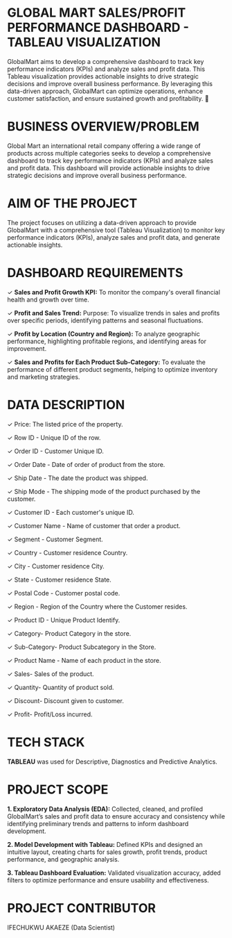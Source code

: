 # GLOBAL MART SALES/PROFIT PERFORMANCE DASHBOARD - TABLEAU VISUALIZATION
GlobalMart aims to develop a comprehensive dashboard to track key performance indicators (KPIs) and analyze sales and profit data.
This Tableau visualization provides actionable insights to drive strategic decisions and improve overall business performance. By leveraging this data-driven approach, GlobalMart can optimize operations, enhance customer satisfaction, and ensure sustained growth and profitability. 🚀

# BUSINESS OVERVIEW/PROBLEM
Global Mart an international retail company offering a wide range of products across multiple categories seeks to develop a comprehensive dashboard to track key performance indicators (KPIs) and analyze sales and profit data. This dashboard will provide actionable insights to drive strategic decisions and improve overall business performance.

# AIM OF THE PROJECT
The project focuses on utilizing a data-driven approach to provide GlobalMart with a comprehensive tool (Tableau Visualization) to monitor key performance indicators (KPIs), analyze sales and profit data, and generate actionable insights.

# DASHBOARD REQUIREMENTS

✓ **Sales and Profit Growth KPI:** To monitor the company's overall financial
health and growth over time.

✓ **Profit and Sales Trend:** Purpose: To visualize trends in sales and profits over
specific periods, identifying patterns and seasonal fluctuations.

✓ **Profit by Location (Country and Region):** To analyze geographic
performance, highlighting profitable regions, and identifying areas for
improvement.

✓ **Sales and Profits for Each Product Sub-Category:** To evaluate the
performance of different product segments, helping to optimize inventory and
marketing strategies.

# DATA DESCRIPTION
✓ Price: The listed price of the property.

✓ Row ID - Unique ID of the row.

✓ Order ID - Customer Unique ID.

✓ Order Date - Date of order of product from the store.

✓ Ship Date - The date the product was shipped.

✓ Ship Mode - The shipping mode of the product purchased by the customer.

✓ Customer ID - Each customer's unique ID.

✓ Customer Name - Name of customer that order a product.

✓ Segment - Customer Segment.

✓ Country - Customer residence Country.

✓ City - Customer residence City.

✓ State - Customer residence State.

✓ Postal Code - Customer postal code.

✓ Region - Region of the Country where the Customer resides.

✓ Product ID - Unique Product Identify.

✓ Category- Product Category in the store.

✓ Sub-Category- Product Subcategory in the Store.

✓ Product Name - Name of each product in the store.

✓ Sales- Sales of the product.

✓ Quantity- Quantity of product sold.

✓ Discount- Discount given to customer.

✓ Profit- Profit/Loss incurred.

# TECH STACK
**TABLEAU** was used for Descriptive, Diagnostics and Predictive Analytics.

# PROJECT SCOPE
**1. Exploratory Data Analysis (EDA):** Collected, cleaned, and profiled GlobalMart’s sales and profit data to ensure accuracy and consistency while identifying preliminary trends and patterns to inform dashboard development.

**2. Model Development with Tableau:** Defined KPIs and designed an intuitive layout, creating charts for sales growth, profit trends, product performance, and geographic analysis.

**3. Tableau Dashboard Evaluation:** Validated visualization accuracy, added filters to optimize performance and ensure usability and effectiveness.

# PROJECT CONTRIBUTOR
IFECHUKWU AKAEZE
(Data Scientist)


